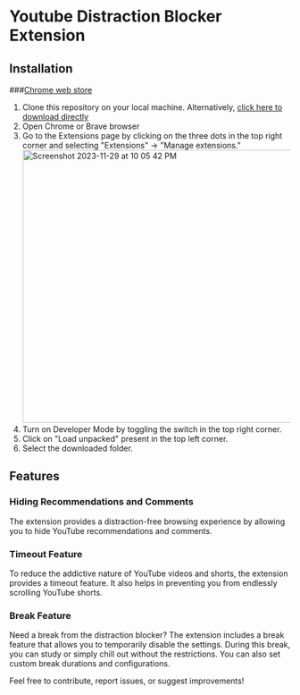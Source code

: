 # Youtube Distraction Blocker Extension

## Installation

###[Chrome web store](https://chromewebstore.google.com/detail/distraction-blocker/eecjekolchpdhmjenpbgdakkabnmhpfi?hl=en)

1) Clone this repository on your local machine. Alternatively, [click here to download directly](https://github.com/Divij-Agarwal-42/Distraction-blocker/archive/refs/tags/alpha.zip)
2) Open Chrome or Brave browser
3) Go to the Extensions page by clicking on the three dots in the top right corner and selecting "Extensions" -> "Manage extensions."
   <br>
   <img width="488" alt="Screenshot 2023-11-29 at 10 05 42 PM" src="https://github.com/Divij-Agarwal-42/Distraction-blocker/assets/105697019/b1ef9f47-36dc-44da-be92-65b808549a52"><br>
4) Turn on Developer Mode by toggling the switch in the top right corner.
5) Click on "Load unpacked" present in the top left corner.
6) Select the downloaded folder.

## Features

### Hiding Recommendations and Comments

The extension provides a distraction-free browsing experience by allowing you to hide YouTube recommendations and comments.

### Timeout Feature

To reduce the addictive nature of YouTube videos and shorts, the extension provides a timeout feature. It also helps in preventing you from endlessly scrolling YouTube shorts.

###  Break Feature

Need a break from the distraction blocker? The extension includes a break feature that allows you to temporarily disable the settings. 
During this break, you can study or simply chill out without the restrictions. You can also set custom break durations and configurations.

Feel free to contribute, report issues, or suggest improvements!
